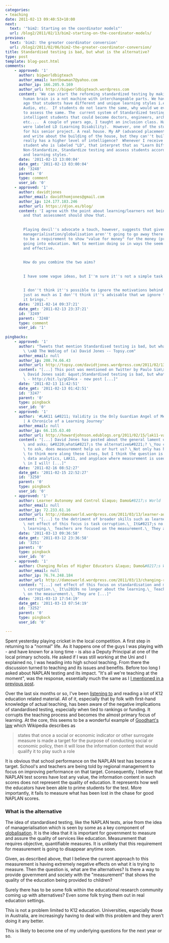 ```yaml
---
categories:
- teaching
date: 2011-02-13 09:40:53+10:00
next:
  text: '"bim2: Starting on the coordinator models"'
  url: /blog2/2011/02/13/bim2-starting-on-the-coordinator-models/
previous:
  text: 'bim2: the greater coordinator conversion'
  url: /blog2/2011/02/06/bim2-the-greater-coordinator-conversion/
title: Standardised testing is bad, but what is the alternative?
type: post
template: blog-post.html
comments:
    - approved: '1'
      author: bigworldbigteach
      author_email: kentbowman7@yahoo.com
      author_ip: 166.205.9.169
      author_url: http://bigworldbigteach.wordpress.com
      content: 'We can start the reforming standardized testing by making it #Non-Standard.  The
        human brain is a not machine with interchangeable parts. We have realized years
        ago that students have different and unique learning styles i.e. Kinestetic, Visual,
        Audio, etc.  If students do not learn the same, why would we ever expect them
        to assess the same. The  current system of Standardized testing eliminates highly
        intelligent students that could become doctors, engineers, architects, astronauts,
        etc....  A couple of years ago, I taught an inclusion class. Half of the students
        were labeled LD (Learning Disability).  However, one of the students built a house
        for his senior project. A real house. My AP (advanced placement) students read
        and write about the building of the house, but they can''t build a house. So who
        really has a higher level of intelligence?  Whenever I receive paper work on a
        student who is labeled "LD", that interpret that as "Learn Differently."  Let''s
        Non-Standardize, Standardize testing and assess students according to their talents
        and learning styles.'
      date: '2011-02-13 13:00:04'
      date_gmt: '2011-02-13 03:00:04'
      id: '3248'
      parent: '0'
      type: comment
      user_id: '0'
    - approved: '1'
      author: davidtjones
      author_email: davidthomjones@gmail.com
      author_ip: 124.177.183.246
      author_url: https://djon.es/blog/
      content: 'I agree with the point about learning/learners not being standardised
        and that assessment should show that.
    
    
        Playing devil''s advocate a touch, however, suggests that given acceptance that
        managerialisation/globalisation aren''t going to go away there is still going
        to be a requirement to show "value for money" for the money (private or public)
        going into education. Not to mention doing so in ways the seem objective, efficient
        and effective.
    
    
        How do you combine the two aims?
    
    
        I have some vague ideas, but I''m sure it''s not a simple task.
    
    
        I don''t think it''s possible to ignore the motivations behind standardised testing,
        just as much as I don''t think it''s advisable that we ignore the problems that
        it brings.'
      date: '2011-02-14 09:37:21'
      date_gmt: '2011-02-13 23:37:21'
      id: '3249'
      parent: '3248'
      type: comment
      user_id: '1'
    
pingbacks:
    - approved: '1'
      author: "Tweets that mention Standardised testing is bad, but what is the alternative?\
        \ \xAB The Weblog of (a) David Jones -- Topsy.com"
      author_email: null
      author_ip: 208.74.66.43
      author_url: http://topsy.com/davidtjones.wordpress.com/2011/02/13/standardised-testing-is-bad-but-what-is-the-alternative/?utm_source=pingback&utm_campaign=L2
      content: "[...] This post was mentioned on Twitter by Paulo Sim\xF5es, David Jones.\
        \ David Jones said: &quot;Standardised testing is bad, but what is the alternative?&quot;\
        \ - http://bit.ly/gCD4ca - new post [...]"
      date: '2011-02-13 11:42:51'
      date_gmt: '2011-02-13 01:42:51'
      id: '3247'
      parent: '0'
      type: pingback
      user_id: '0'
    - approved: '1'
      author: '#LAK11 &#8211; Validity is the Only Guardian Angel of Measurement (Geekish)
        | A Chronicle of a Learning Journey'
      author_email: null
      author_ip: 66.135.63.40
      author_url: http://howardjohnson.edublogs.org/2011/02/15/lak11-validity-is-the-only-guardian-angel-of-measurement-geekish/
      content: "[...] David Jones has posted about the general lament of high-stakes testing\
        \ and asks; &#8220;what&#8217;s the alternative&#8221;? \_You could rephrase this\
        \ to ask, does measurement help us or hurt us? \_Not only has he piqued my interest\
        \ to think more along these lines, but I think the question is also relevant to\
        \ data analytics, LAK11, and anyplace where measurement is used. \_So. . .dive\
        \ in I will! [...]"
      date: '2011-02-16 08:52:27'
      date_gmt: '2011-02-15 22:52:27'
      id: '3250'
      parent: '0'
      type: pingback
      user_id: '0'
    - approved: '1'
      author: Learner Autonomy and Control &laquo; Damo&#8217;s World
      author_email: null
      author_ip: 72.233.61.16
      author_url: http://damosworld.wordpress.com/2011/03/13/learner-autonomy-and-control/
      content: "[...] to the detriment of broader skills such as learner autonomy.\_ The\
        \ net effect of this focus is task corruption.\_ It&#8217;s no longer about the\
        \ learning.\_ Teachers are focused on the measurement.\_ They are [...]"
      date: '2011-03-13 09:36:58'
      date_gmt: '2011-03-12 23:36:58'
      id: '3251'
      parent: '0'
      type: pingback
      user_id: '0'
    - approved: '1'
      author: Changing Roles of Higher Educators &laquo; Damo&#8217;s World
      author_email: null
      author_ip: 76.74.248.184
      author_url: http://damosworld.wordpress.com/2011/03/13/changing-roles-of-higher-educators/
      content: "[...] net effect of this focus on standardisation and measurement is task\
        \ corruption.\_ It\u2019s no longer about the learning.\_ Teachers are focused\
        \ on the measurement.\_ They are [...]"
      date: '2011-03-13 17:54:19'
      date_gmt: '2011-03-13 07:54:19'
      id: '3252'
      parent: '0'
      type: pingback
      user_id: '0'
    
---
```

Spent yesterday playing cricket in the local competition. A first step in returning to a "normal" life. As it happens one of the guys I was playing with - and have known for a long time - is also a Deputy Principal at one of the local primary schools. He asked if I was still working at the Uni and I explained no, I was heading into high school teaching. From there the discussion turned to teaching and its issues and benefits. Before too long I asked about NAPLAN testing and its impact. "It's all we're teaching at the moment", was the response, essentially much the same as I [I mentioned in a previous post](/blog2/2011/02/01/naplan-tests-task-corruption-and-teaching-to-the-test/).

Over the last six months or so, I've been [listening to](http://www.futureofeducation.com/) and reading a lot of K12 education related material. All of it, especially that by folk with first-hand knowledge of actual teaching, has been aware of the negative implications of standardised testing, especially when tied to rankings or funding. It corrupts the teaching process and becomes the almost primary focus of learning. At the core, this seems to be a wonderful example of [Goodhart's law](http://en.wikipedia.org/wiki/Goodhart's_law) which Wikipedia describes as

> states that once a social or economic indicator or other surrogate measure is made a target for the purpose of conducting social or economic policy, then it will lose the information content that would qualify it to play such a role

It is obvious that school performance on the NAPLAN test has become a target. School's and teachers are being told by regional management to focus on improving performance on that target. Consequently, I believe that NAPLAN test scores have lost any value, the information content in such scores does not represent the quality of education. It represents how well the educators have been able to prime students for the test. More importantly, it fails to measure what has been lost in the chase for good NAPLAN scores.

### What is the alternative

The idea of standardised testing, like the NAPLAN tests, arise from the idea of managerialisation which is seen by some as a key component of [globalisation](/blog2/2009/05/08/society-an-aspect-of-place-impacting-on-e-learning/). It is the idea that it is important for government to measure and assure the quality of services like education. Measurement that requires objective, quantifiable measures. It is unlikely that this requirement for measurement is going to disappear anytime soon.

Given, as described above, that I believe the current approach to this measurement is having extremely negative effects on what it is trying to measure. Then the question is, what are the alternatives? Is there a way to provide government and society with the "measurement" that shows the quality of the education being provided to children?

Surely there has to be some folk within the educational research community coming up with alternatives? Even some folk trying them out in real education settings.

This is not a problem limited to K12 education. Universities, especially those in Australia, are increasingly having to deal with this problem and they aren't doing it any better.

This is likely to become one of my underlying questions for the next year or so.